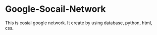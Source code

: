 # Google-Socail-Network
This is cosial google network. It create by using database, python, html, css.
